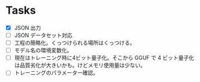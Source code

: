 # Tasks

- [x] JSON 出力
- [ ] JSON データセット対応
- [ ] 工程の簡略化。くっつけられる場所はくっつける。
- [ ] モデル名の環境変数化。
- [ ] 現在はトレーニング時に4ビット量子化。そこから GGUF で 4 ビット量子化は品質劣化が大きいかも。けどメモリ使用量は少ない。
- [ ] トレーニングのパラメーター確認。
